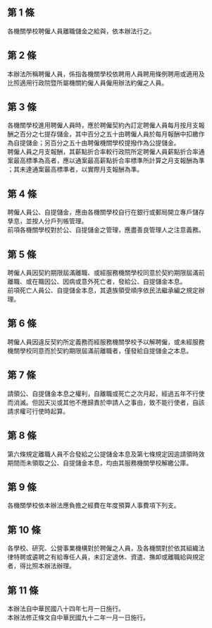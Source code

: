第 1 條
-------
各機關學校聘僱人員離職儲金之給與，依本辦法行之。

第 2 條
-------
本辦法所稱聘僱人員，係指各機關學校依聘用人員聘用條例聘用或適用及  
比照適用行政院暨所屬機關約僱人員僱用辦法約僱之人員。

第 3 條
-------
各機關學校進用聘僱人員時，應於聘僱契約內訂定聘僱人員每月按月支報  
酬之百分之七提存儲金，其中百分之五十由聘僱人員於每月報酬中扣繳作  
為自提儲金；另百分之五十由聘僱機關學校提撥作為公提儲金。  
聘僱人員之月支報酬，其薪點折合率較行政院所定聘僱人員薪點折合率通  
案最高標準為高者，應以通案最高薪點折合率標準所計算之月支報酬為準  
；其未達通案最高標準者，以實際月支報酬為準。

第 4 條
-------
聘僱人員公、自提儲金，應由各機關學校自行在銀行或郵局開立專戶儲存  
孳息，並按人分戶列帳管理。  
前項各機關學校對於公、自提儲金之管理，應盡善良管理人之注意義務。

第 5 條
-------
聘僱人員因契約期限屆滿離職、或經服務機關學校同意於契約期限屆滿前  
離職、或在職因公、因病或意外死亡者，發給公、自提儲金本息。  
前項死亡人員公、自提儲金本息，其遺族領受順序依民法繼承編之規定辦  
理。

第 6 條
-------
聘僱人員因違反契約所定義務而經服務機關學校予以解聘僱，或未經服務  
機關學校同意而於契約期限屆滿前離職者，僅發給自提儲金之本息。

第 7 條
-------
請領公、自提儲金本息之權利，自離職或死亡之次月起，經過五年不行使  
而消滅。但因天災或其他不應歸責於申請人之事由，致不能行使者，自該  
請求權可行使時起算。

第 8 條
-------
第六條規定離職人員不合發給之公提儲金本息及第七條規定因逾請領時效  
期間而未領取之公、自提儲金本息，均由其服務機關學校解繳公庫。

第 9 條
-------
各機關學校依本辦法應負擔之經費在年度預算人事費項下列支。

第 10 條
--------
各學校、研究、公營事業機構對於聘僱之人員，及各機關對於依其組織法  
律特聘或遴聘之有給專任人員，未訂定退休、資遣、撫卹或離職給與規定  
者，得比照本辦法辦理。

第 11 條
--------
本辦法自中華民國八十四年七月一日施行。  
本辦法修正條文自中華民國九十二年一月一日施行。

